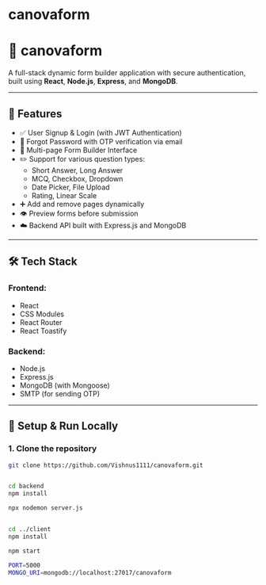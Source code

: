 # canovaform
# 📝 canovaform

A full-stack dynamic form builder application with secure authentication, built using **React**, **Node.js**, **Express**, and **MongoDB**.

---

## 🚀 Features

- ✅ User Signup & Login (with JWT Authentication)
- 🔐 Forgot Password with OTP verification via email
- 🧩 Multi-page Form Builder Interface
- ✏️ Support for various question types:
  - Short Answer, Long Answer
  - MCQ, Checkbox, Dropdown
  - Date Picker, File Upload
  - Rating, Linear Scale
- ➕ Add and remove pages dynamically
- 👁️ Preview forms before submission
- ☁️ Backend API built with Express.js and MongoDB

---

## 🛠️ Tech Stack

### Frontend:
- React
- CSS Modules
- React Router
- React Toastify

### Backend:
- Node.js
- Express.js
- MongoDB (with Mongoose)
- SMTP (for sending OTP)


---

## 🧪 Setup & Run Locally

### 1. Clone the repository
```bash
git clone https://github.com/Vishnus1111/canovaform.git


cd backend
npm install

npx nodemon server.js


cd ../client
npm install

npm start

PORT=5000
MONGO_URI=mongodb://localhost:27017/canovaform
